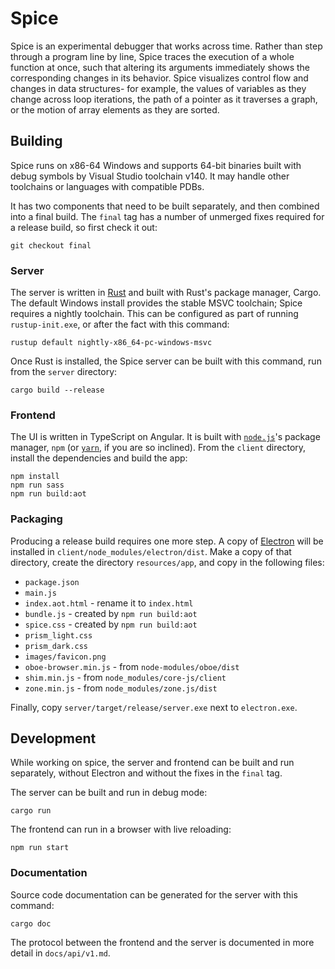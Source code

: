 # Spice

Spice is an experimental debugger that works across time. Rather than step through a program line by line, Spice traces the execution of a whole function at once, such that altering its arguments immediately shows the corresponding changes in its behavior. Spice visualizes control flow and changes in data structures- for example, the values of variables as they change across loop iterations, the path of a pointer as it traverses a graph, or the motion of array elements as they are sorted.

## Building

Spice runs on x86-64 Windows and supports 64-bit binaries built with debug symbols by Visual Studio toolchain v140. It may handle other toolchains or languages with compatible PDBs.

It has two components that need to be built separately, and then combined into a final build. The `final` tag has a number of unmerged fixes required for a release build, so first check it out:

    git checkout final

### Server

The server is written in [Rust](https://www.rust-lang.org) and built with Rust's package manager, Cargo. The default Windows install provides the stable MSVC toolchain; Spice requires a nightly toolchain. This can be configured as part of running `rustup-init.exe`, or after the fact with this command:

    rustup default nightly-x86_64-pc-windows-msvc

Once Rust is installed, the Spice server can be built with this command, run from the `server` directory:

    cargo build --release

### Frontend

The UI is written in TypeScript on Angular. It is built with [`node.js`](https://nodejs.org)'s package manager, `npm` (or [`yarn`](https://yarnpkg.com), if you are so inclined). From the `client` directory, install the dependencies and build the app:

    npm install
    npm run sass
    npm run build:aot

### Packaging

Producing a release build requires one more step. A copy of [Electron](http://electron.atom.io) will be installed in `client/node_modules/electron/dist`. Make a copy of that directory, create the directory `resources/app`, and copy in the following files:

* `package.json`
* `main.js`
* `index.aot.html` - rename it to `index.html`
* `bundle.js` - created by `npm run build:aot`
* `spice.css` - created by `npm run build:aot`
* `prism_light.css`
* `prism_dark.css`
* `images/favicon.png`
* `oboe-browser.min.js` - from `node-modules/oboe/dist`
* `shim.min.js` - from `node_modules/core-js/client`
* `zone.min.js` - from `node_modules/zone.js/dist`

Finally, copy `server/target/release/server.exe` next to `electron.exe`.

## Development

While working on spice, the server and frontend can be built and run separately, without Electron and without the fixes in the `final` tag.

The server can be built and run in debug mode:

    cargo run

The frontend can run in a browser with live reloading:

    npm run start

### Documentation

Source code documentation can be generated for the server with this command:

    cargo doc

The protocol between the frontend and the server is documented in more detail in `docs/api/v1.md`.
